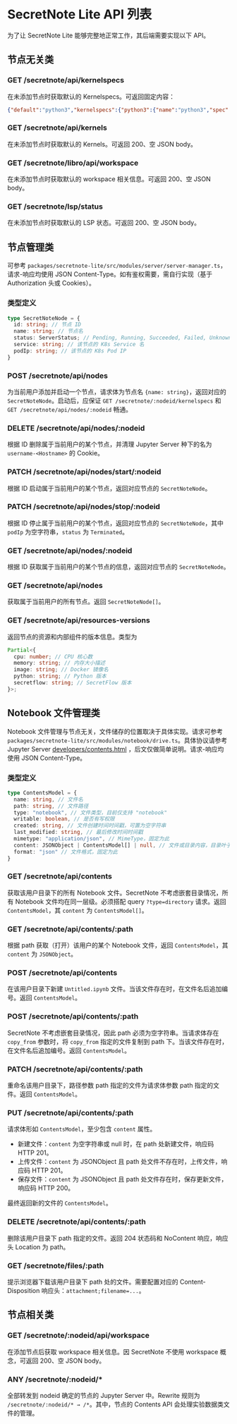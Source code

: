 # SecretNote Lite API 列表

为了让 SecretNote Lite 能够完整地正常工作，其后端需要实现以下 API。

## 节点无关类

### GET /secretnote/api/kernelspecs

在未添加节点时获取默认的 Kernelspecs。可返回固定内容：

```json
{"default":"python3","kernelspecs":{"python3":{"name":"python3","spec":{"argv":["python","-m","ipykernel_launcher","-f","{connection_file}"],"env":{},"display_name":"Python 3 (ipykernel)","language":"python","interrupt_mode":"signal","metadata":{"debugger":true}},"resources":{"logo-32x32":"/kernelspecs/python3/logo-32x32.png","logo-svg":"/kernelspecs/python3/logo-svg.svg","logo-64x64":"/kernelspecs/python3/logo-64x64.png"}}}}
```

### GET /secretnote/api/kernels

在未添加节点时获取默认的 Kernels。可返回 200、空 JSON body。

### GET /secretnote/libro/api/workspace

在未添加节点时获取默认的 workspace 相关信息。可返回 200、空 JSON body。

### GET /secretnote/lsp/status

在未添加节点时获取默认的 LSP 状态。可返回 200、空 JSON body。

## 节点管理类

可参考 `packages/secretnote-lite/src/modules/server/server-manager.ts`，请求-响应均使用 JSON Content-Type。如有鉴权需要，需自行实现（基于 Authorization 头或 Cookies）。

### 类型定义

```ts
type SecretNoteNode = {
  id: string; // 节点 ID
  name: string; // 节点名
  status: ServerStatus; // Pending, Running, Succeeded, Failed, Unknown, Terminated
  service: string; // 该节点的 K8s Service 名
  podIp: string; // 该节点的 K8s Pod IP
}
```

### POST /secretnote/api/nodes

为当前用户添加并启动一个节点，请求体为节点名 `{name: string}`，返回对应的 `SecretNoteNode`。启动后，应保证 `GET /secretnote/:nodeid/kernelspecs` 和 `GET /secretnote/api/nodes/:nodeid` 畅通。

### DELETE /secretnote/api/nodes/:nodeid

根据 ID 删除属于当前用户的某个节点，并清理 Jupyter Server 种下的名为 `username-<Hostname>` 的 Cookie。

### PATCH /secretnote/api/nodes/start/:nodeid

根据 ID 启动属于当前用户的某个节点，返回对应节点的 `SecretNoteNode`。

### PATCH /secretnote/api/nodes/stop/:nodeid

根据 ID 停止属于当前用户的某个节点，返回对应节点的 `SecretNoteNode`，其中 `podIp` 为空字符串，`status` 为 `Terminated`。

### GET /secretnote/api/nodes/:nodeid

根据 ID 获取属于当前用户的某个节点的信息，返回对应节点的 `SecretNoteNode`。

### GET /secretnote/api/nodes

获取属于当前用户的所有节点。返回 `SecretNoteNode[]`。

### GET /secretnote/api/resources-versions

返回节点的资源和内部组件的版本信息。类型为

```ts
Partial<{
  cpu: number; // CPU 核心数
  memory: string; // 内存大小描述
  image: string; // Docker 镜像名
  python: string; // Python 版本
  secretflow: string; // SecretFlow 版本
}>;
```

## Notebook 文件管理类

Notebook 文件管理与节点无关，文件储存的位置取决于具体实现。请求可参考 `packages/secretnote-lite/src/modules/notebook/drive.ts`。具体协议请参考 Jupyter Server [developers/contents.html](https://jupyter-server.readthedocs.io/en/latest/developers/contents.html) ，后文仅做简单说明。请求-响应均使用 JSON Content-Type。

### 类型定义

```ts
type ContentsModel = {
  name: string, // 文件名
  path: string, // 文件路径
  type: "notebook", // 文件类型，目前仅支持 "notebook"
  writable: boolean, // 是否有写权限
  created: string, // 文件创建时间时间戳，可置为空字符串
  last_modified: string, // 最后修改时间时间戳
  mimetype: "application/json", // MimeType，固定为此
  content: JSONObject | ContentsModel[] | null, // 文件或目录内容，目录叶子content为null
  format: "json" // 文件格式，固定为此
}
```

### GET /secretnote/api/contents

获取该用户目录下的所有 Notebook 文件。SecretNote 不考虑嵌套目录情况，所有 Notebook 文件均在同一层级。必须搭配 query `?type=directory` 请求。返回 `ContentsModel`，其 `content` 为 `ContentsModel[]`。

### GET /secretnote/api/contents/:path

根据 path 获取（打开）该用户的某个 Notebook 文件，返回 `ContentsModel`，其 `content` 为 `JSONObject`。

### POST /secretnote/api/contents

在该用户目录下新建 `Untitled.ipynb` 文件。当该文件存在时，在文件名后追加编号。返回 `ContentsModel`。

### POST /secretnote/api/contents/:path

SecretNote 不考虑嵌套目录情况，因此 path 必须为空字符串。当请求体存在 `copy_from` 参数时，将 `copy_from` 指定的文件复制到 path 下。当该文件存在时，在文件名后追加编号。返回 `ContentsModel`。

### PATCH /secretnote/api/contents/:path

重命名该用户目录下，路径参数 path 指定的文件为请求体参数 path 指定的文件。返回 `ContentsModel`。

### PUT /secretnote/api/contents/:path

请求体形如 `ContentsModel`，至少包含 `content` 属性。

- 新建文件：`content` 为空字符串或 null 时，在 path 处新建文件，响应码 HTTP 201。
- 上传文件：`content` 为 JSONObject 且 path 处文件不存在时，上传文件，响应码 HTTP 201。
- 保存文件：`content` 为 JSONObject 且 path 处文件存在时，保存更新文件，响应码 HTTP 200。

最终返回新的文件的 `ContentsModel`。

### DELETE /secretnote/api/contents/:path

删除该用户目录下 path 指定的文件。返回 204 状态码和 NoContent 响应，响应头 Location 为 path。

### GET /secretnote/files/:path

提示浏览器下载该用户目录下 path 处的文件。需要配置对应的 Content-Disposition 响应头：`attachment;filename=...`。

## 节点相关类

### GET /secretnote/:nodeid/api/workspace

在添加节点后获取 workspace 相关信息。因 SecretNote 不使用 workspace 概念，可返回 200、空 JSON body。

### ANY /secretnote/:nodeid/*

全部转发到 nodeid 确定的节点的 Jupyter Server 中。Rewrite 规则为 `/secretnote/:nodeid/* → /*`。其中，节点的 Contents API 会处理实验数据类文件的管理。
